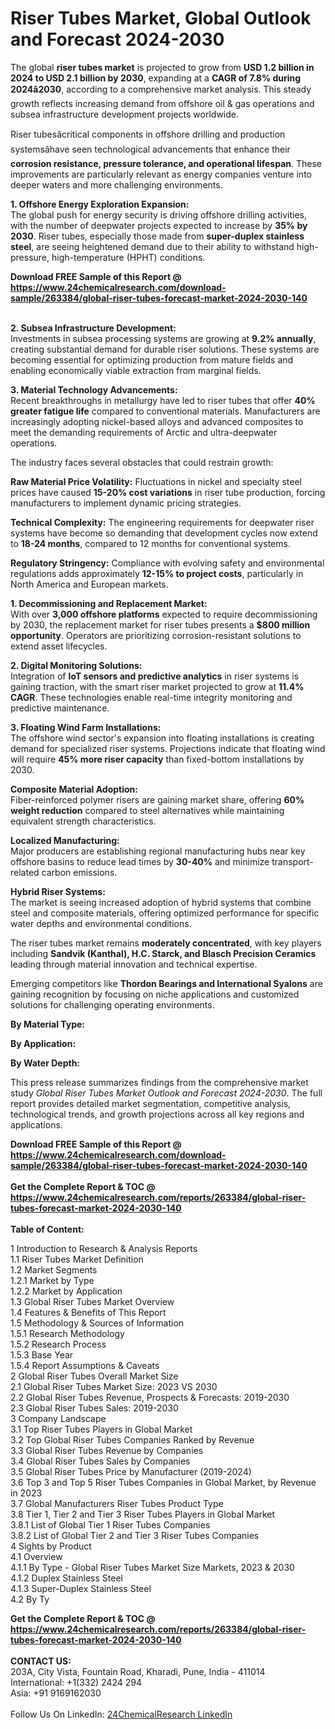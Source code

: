<h1>Riser Tubes Market, Global Outlook and Forecast 2024-2030</h1><p>The global <strong>riser tubes market</strong> is projected to grow from <strong>USD 1.2 billion in 2024 to USD 2.1 billion by 2030</strong>, expanding at a <strong>CAGR of 7.8% during 2024â2030</strong>, according to a comprehensive market analysis. This steady growth reflects increasing demand from offshore oil &amp; gas operations and subsea infrastructure development projects worldwide.</p><p>Riser tubesâcritical components in offshore drilling and production systemsâhave seen technological advancements that enhance their <strong>corrosion resistance, pressure tolerance, and operational lifespan</strong>. These improvements are particularly relevant as energy companies venture into deeper waters and more challenging environments.</p><p><strong>1. Offshore Energy Exploration Expansion:</strong><br>
The global push for energy security is driving offshore drilling activities, with the number of deepwater projects expected to increase by <strong>35% by 2030</strong>. Riser tubes, especially those made from <strong>super-duplex stainless steel</strong>, are seeing heightened demand due to their ability to withstand high-pressure, high-temperature (HPHT) conditions.</p><div><b>Download FREE Sample of this Report @ 
            <a href="https://www.24chemicalresearch.com/download-sample/263384/global-riser-tubes-forecast-market-2024-2030-140">
            https://www.24chemicalresearch.com/download-sample/263384/global-riser-tubes-forecast-market-2024-2030-140</a></b></div><br><p><strong>2. Subsea Infrastructure Development:</strong><br>
Investments in subsea processing systems are growing at <strong>9.2% annually</strong>, creating substantial demand for durable riser solutions. These systems are becoming essential for optimizing production from mature fields and enabling economically viable extraction from marginal fields.</p><p><strong>3. Material Technology Advancements:</strong><br>
Recent breakthroughs in metallurgy have led to riser tubes that offer <strong>40% greater fatigue life</strong> compared to conventional materials. Manufacturers are increasingly adopting nickel-based alloys and advanced composites to meet the demanding requirements of Arctic and ultra-deepwater operations.</p><p>The industry faces several obstacles that could restrain growth:</p><p><strong>Raw Material Price Volatility:</strong> Fluctuations in nickel and specialty steel prices have caused <strong>15-20% cost variations</strong> in riser tube production, forcing manufacturers to implement dynamic pricing strategies.</p><p><strong>Technical Complexity:</strong> The engineering requirements for deepwater riser systems have become so demanding that development cycles now extend to <strong>18-24 months</strong>, compared to 12 months for conventional systems.</p><p><strong>Regulatory Stringency:</strong> Compliance with evolving safety and environmental regulations adds approximately <strong>12-15% to project costs</strong>, particularly in North America and European markets.</p><p><strong>1. Decommissioning and Replacement Market:</strong><br>
With over <strong>3,000 offshore platforms</strong> expected to require decommissioning by 2030, the replacement market for riser tubes presents a <strong>$800 million opportunity</strong>. Operators are prioritizing corrosion-resistant solutions to extend asset lifecycles.</p><p><strong>2. Digital Monitoring Solutions:</strong><br>
Integration of <strong>IoT sensors and predictive analytics</strong> in riser systems is gaining traction, with the smart riser market projected to grow at <strong>11.4% CAGR</strong>. These technologies enable real-time integrity monitoring and predictive maintenance.</p><p><strong>3. Floating Wind Farm Installations:</strong><br>
The offshore wind sector's expansion into floating installations is creating demand for specialized riser systems. Projections indicate that floating wind will require <strong>45% more riser capacity</strong> than fixed-bottom installations by 2030.</p><p><strong>Composite Material Adoption:</strong><br>
    Fiber-reinforced polymer risers are gaining market share, offering <strong>60% weight reduction</strong> compared to steel alternatives while maintaining equivalent strength characteristics.</p><p><strong>Localized Manufacturing:</strong><br>
    Major producers are establishing regional manufacturing hubs near key offshore basins to reduce lead times by <strong>30-40%</strong> and minimize transport-related carbon emissions.</p><p><strong>Hybrid Riser Systems:</strong><br>
    The market is seeing increased adoption of hybrid systems that combine steel and composite materials, offering optimized performance for specific water depths and environmental conditions.</p><p>The riser tubes market remains <strong>moderately concentrated</strong>, with key players including <strong>Sandvik (Kanthal), H.C. Starck, and Blasch Precision Ceramics</strong> leading through material innovation and technical expertise.</p><p>Emerging competitors like <strong>Thordon Bearings and International Syalons</strong> are gaining recognition by focusing on niche applications and customized solutions for challenging operating environments.</p><p><strong>By Material Type:</strong></p><p><strong>By Application:</strong></p><p><strong>By Water Depth:</strong></p><p>This press release summarizes findings from the comprehensive market study <em>Global Riser Tubes Market Outlook and Forecast 2024-2030</em>. The full report provides detailed market segmentation, competitive analysis, technological trends, and growth projections across all key regions and applications.</p><div><b>Download FREE Sample of this Report @ 
            <a href="https://www.24chemicalresearch.com/download-sample/263384/global-riser-tubes-forecast-market-2024-2030-140">
            https://www.24chemicalresearch.com/download-sample/263384/global-riser-tubes-forecast-market-2024-2030-140</a></b></div><br><div><b>Get the Complete Report & TOC @ 
            <a href="https://www.24chemicalresearch.com/reports/263384/global-riser-tubes-forecast-market-2024-2030-140">
            https://www.24chemicalresearch.com/reports/263384/global-riser-tubes-forecast-market-2024-2030-140</a></b></div><br>
            <b>Table of Content:</b><p>1 Introduction to Research & Analysis Reports<br />
    1.1 Riser Tubes Market Definition<br />
    1.2 Market Segments<br />
        1.2.1 Market by Type<br />
        1.2.2 Market by Application<br />
    1.3 Global Riser Tubes Market Overview<br />
    1.4 Features & Benefits of This Report<br />
    1.5 Methodology & Sources of Information<br />
        1.5.1 Research Methodology<br />
        1.5.2 Research Process<br />
        1.5.3 Base Year<br />
        1.5.4 Report Assumptions & Caveats<br />
2 Global Riser Tubes Overall Market Size<br />
    2.1 Global Riser Tubes Market Size: 2023 VS 2030<br />
    2.2 Global Riser Tubes Revenue, Prospects & Forecasts: 2019-2030<br />
    2.3 Global Riser Tubes Sales: 2019-2030<br />
3 Company Landscape<br />
    3.1 Top Riser Tubes Players in Global Market<br />
    3.2 Top Global Riser Tubes Companies Ranked by Revenue<br />
    3.3 Global Riser Tubes Revenue by Companies<br />
    3.4 Global Riser Tubes Sales by Companies<br />
    3.5 Global Riser Tubes Price by Manufacturer (2019-2024)<br />
    3.6 Top 3 and Top 5 Riser Tubes Companies in Global Market, by Revenue in 2023<br />
    3.7 Global Manufacturers Riser Tubes Product Type<br />
    3.8 Tier 1, Tier 2 and Tier 3 Riser Tubes Players in Global Market<br />
        3.8.1 List of Global Tier 1 Riser Tubes Companies<br />
        3.8.2 List of Global Tier 2 and Tier 3 Riser Tubes Companies<br />
4 Sights by Product<br />
    4.1 Overview<br />
        4.1.1 By Type - Global Riser Tubes Market Size Markets, 2023 & 2030<br />
        4.1.2 Duplex Stainless Steel<br />
        4.1.3 Super-Duplex Stainless Steel<br />
    4.2 By Ty</p><div><b>Get the Complete Report & TOC @ 
            <a href="https://www.24chemicalresearch.com/reports/263384/global-riser-tubes-forecast-market-2024-2030-140">
            https://www.24chemicalresearch.com/reports/263384/global-riser-tubes-forecast-market-2024-2030-140</a></b></div><br><b>CONTACT US:</b><br>
            203A, City Vista, Fountain Road, Kharadi, Pune, India - 411014<br>
            International: +1(332) 2424 294<br>
            Asia: +91 9169162030 <br><br>
            Follow Us On LinkedIn: <a href="https://www.linkedin.com/company/24chemicalresearch/">24ChemicalResearch LinkedIn</a>